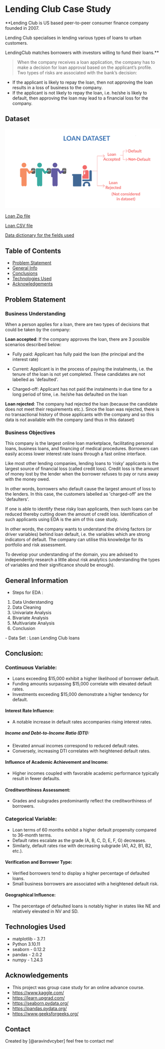 # Lending Club Case Study

**Lending Club is US based peer-to-peer consumer finance company founded in 2007.

Lending Club specialises in lending various types of loans to urban customers.

LendingClub matches borrowers with investors willing to fund their loans.**

> When the company receives a loan application, the company has to make a decision for loan approval based on the applicant’s profile. Two types of risks are associated with the bank’s decision:

- If the applicant is likely to repay the loan, then not approving the loan results in a loss of business to the company.
- If the applicant is not likely to repay the loan, i.e. he/she is likely to default, then approving the loan may lead to a financial loss for the company.

## Dataset

![Loan Dataset](Loan_image.png)

[Loan Zip file](dataset/loan.zip)

[Loan CSV file](dataset/loan.csv)

[Data dictionary for the fields used](dataset/Data_Dictionary.csv)

## Table of Contents

- [Problem Statement](#problem-statement)
- [General Info](#general-information)
- [Conclusions](#conclusions)
- [Technologies Used](#technologies-used)
- [Acknowledgements](#acknowledgements)

## Problem Statement

### Business Understanding

When a person applies for a loan, there are two types of decisions that could be taken by the company:

**Loan accepted**: If the company approves the loan, there are 3 possible scenarios described below:

- Fully paid: Applicant has fully paid the loan (the principal and the interest rate)

- Current: Applicant is in the process of paying the instalments, i.e. the tenure of the loan is not yet completed. These candidates are not labelled as 'defaulted'.

- Charged-off: Applicant has not paid the instalments in due time for a long period of time, i.e. he/she has defaulted on the loan

**Loan rejected**: The company had rejected the loan (because the candidate does not meet their requirements etc.). Since the loan was rejected, there is no transactional history of those applicants with the company and so this data is not available with the company (and thus in this dataset)

### Business Objectives

This company is the largest online loan marketplace, facilitating personal loans, business loans, and financing of medical procedures. Borrowers can easily access lower interest rate loans through a fast online interface.

Like most other lending companies, lending loans to ‘risky’ applicants is the largest source of financial loss (called credit loss). Credit loss is the amount of money lost by the lender when the borrower refuses to pay or runs away with the money owed. 

In other words, borrowers who default cause the largest amount of loss to the lenders. In this case, the customers labelled as 'charged-off' are the 'defaulters'.

If one is able to identify these risky loan applicants, then such loans can be reduced thereby cutting down the amount of credit loss. Identification of such applicants using EDA is the aim of this case study.

In other words, the company wants to understand the driving factors (or driver variables) behind loan default, i.e. the variables which are strong indicators of default. The company can utilise this knowledge for its portfolio and risk assessment.

To develop your understanding of the domain, you are advised to independently research a little about risk analytics (understanding the types of variables and their significance should be enough).

## General Information

- Steps for EDA :
<ol>
    <li>Data Understanding</li>
    <li>Data Cleaning</li>
    <li>Univariate Analysis</li>
    <li>Bivariate Analysis</li>
    <li>Multivariate Analysis</li>
    <li>Conclusion</li>
</ol>
- Data Set : Loan Lending Club loans


## Conclusion: 


### Continuous Variable:

- Loans exceeding $15,000 exhibit a higher likelihood of borrower default.
- Funding amounts surpassing $15,000 correlate with elevated default rates.
- Investments exceeding $15,000 demonstrate a higher tendency for default.

#### Interest Rate Influence:

- A notable increase in default rates accompanies rising interest rates.

##### Income and Debt-to-Income Ratio (DTI):

- Elevated annual incomes correspond to reduced default rates.
- Conversely, increasing DTI correlates with heightened default rates.

#### Influence of Academic Achievement and Income:

- Higher incomes coupled with favorable academic performance typically result in fewer defaults.

#### Creditworthiness Assessment:

- Grades and subgrades predominantly reflect the creditworthiness of borrowers.

### Categorical Variable:

- Loan terms of 60 months exhibit a higher default propensity compared to 36-month terms.
- Default rates escalate as the grade (A, B, C, D, E, F, G) decreases.
- Similarly, default rates rise with decreasing subgrade (A1, A2, B1, B2, etc.).

#### Verification and Borrower Type:

- Verified borrowers tend to display a higher percentage of defaulted loans.
- Small business borrowers are associated with a heightened default risk.

#### Geographical Influence:

- The percentage of defaulted loans is notably higher in states like NE and relatively elevated in NV and SD.



## Technologies Used

- matplotlib - 3.7.1
- Python 3.10.11
- seaborn - 0.12.2
- pandas - 2.0.2
- numpy - 1.24.3

## Acknowledgements

- This project was group case study for an online advance course.
- https://www.kaggle.com/
- https://learn.upgrad.com/
- https://seaborn.pydata.org/
- https://pandas.pydata.org/
- https://www.geeksforgeeks.org/

## Contact

Created by [@aravindvcyber] feel free to contact me!
